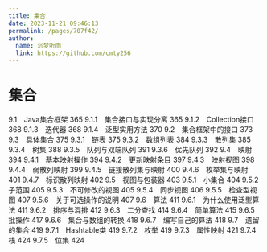 ```yaml
---
title: 集合
date: 2023-11-21 09:46:13
permalink: /pages/707f42/
author: 
  name: 沉梦听雨
  link: https://github.com/cmty256
---
```

# 集合 

9.1　Java集合框架 365
9.1.1　集合接口与实现分离 365
9.1.2　Collection接口 368
9.1.3　迭代器 368
9.1.4　泛型实用方法 370
9.2　集合框架中的接口 373
9.3　具体集合 375
9.3.1　链表 375
9.3.2　数组列表 384
9.3.3　散列集 385
9.3.4　树集 388
9.3.5　队列与双端队列 391
9.3.6　优先队列 392
9.4　映射 394
9.4.1　基本映射操作 394
9.4.2　更新映射条目 397
9.4.3　映射视图 398
9.4.4　弱散列映射 399
9.4.5　链接散列集与映射 400
9.4.6　枚举集与映射 401
9.4.7　标识散列映射 402
9.5　视图与包装器 403
9.5.1　小集合 404
9.5.2　子范围 405
9.5.3　不可修改的视图 405
9.5.4　同步视图 406
9.5.5　检查型视图 407
9.5.6　关于可选操作的说明 407
9.6　算法 411
9.6.1　为什么使用泛型算法 411
9.6.2　排序与混排 412
9.6.3　二分查找 414
9.6.4　简单算法 415
9.6.5　批操作 417
9.6.6　集合与数组的转换 418
9.6.7　编写自己的算法 418
9.7　遗留的集合 419
9.7.1　Hashtable类 419
9.7.2　枚举 419
9.7.3　属性映射 421
9.7.4　栈 424
9.7.5　位集 424